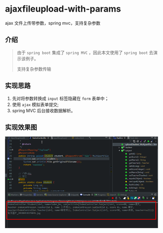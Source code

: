 # ajaxfileupload-with-params
ajax 文件上传带参数，spring mvc，支持复杂参数

## 介绍

> 由于 `spring boot` 集成了 `spring MVC` ，因此本文使用了 `spring boot` 去演示该例子。
>
> 支持复杂参数传输

## 实现思路

1. 先对将参数转换成 `input` 标签隐藏在 `form` 表单中；
2. 使用 `ajax` 模拟表单提交;
3. spring MVC 后台接收数据解析。

## 实现效果图

![img](./doc/img/20180711-1.png)